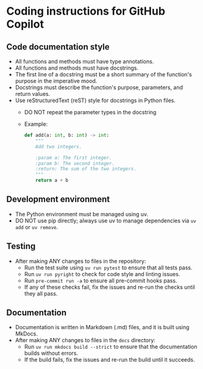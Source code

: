 # Coding instructions for GitHub Copilot

## Code documentation style

- All functions and methods must have type annotations.
- All functions and methods must have docstrings.
- The first line of a docstring must be a short summary of the function's
  purpose in the imperative mood.
- Docstrings must describe the function's purpose, parameters, and return
  values.
- Use reStructuredText (reST) style for docstrings in Python files.
  - DO NOT repeat the parameter types in the docstring
  - Example:

    ```python
    def add(a: int, b: int) -> int:
        """
        Add two integers.

        :param a: The first integer.
        :param b: The second integer.
        :return: The sum of the two integers.
        """
        return a + b
    ```

## Development environment

- The Python environment must be managed using uv.
- DO NOT use pip directly; always use uv to manage dependencies via `uv add`
  or `uv remove`.

## Testing

- After making ANY changes to files in the repository:
  - Run the test suite using `uv run pytest` to ensure that all tests pass.
  - Run `uv run pyright` to check for code style and linting issues.
  - Run `pre-commit run -a` to ensure all pre-commit hooks pass.
  - If any of these checks fail, fix the issues and re-run the checks until
    they all pass.

## Documentation

- Documentation is written in Markdown (.md) files, and it is built using
  MkDocs.
- After making ANY changes to files in the `docs` directory:
  - Run `uv run mkdocs build --strict` to ensure that the documentation builds
    without errors.
  - If the build fails, fix the issues and re-run the build until it succeeds.
